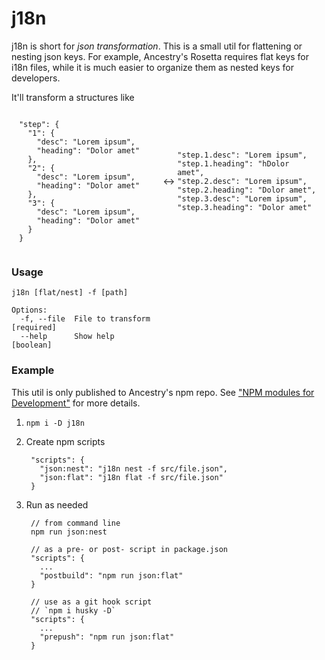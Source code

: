 # j18n

j18n is short for *json transformation*. This is a small util for flattening or nesting json keys. For example, Ancestry's Rosetta requires flat keys for i18n files, while it is much easier to organize them as nested keys for developers.

It'll transform a structures like

<style>
.example-tbl {
  display: flex;
  align-items: center;
  justify-content: center;
}
.example-tbl pre {
  width: 45%;
  max-width: 270px;
}
</style>
<div class="example-tbl">

    "step": {
      "1": {
        "desc": "Lorem ipsum",
        "heading": "Dolor amet"
      },
      "2": {
        "desc": "Lorem ipsum",
        "heading": "Dolor amet"
      },
      "3": {
        "desc": "Lorem ipsum",
        "heading": "Dolor amet"
      }
    }

<span>&nbsp;↔&nbsp;</span>

    "step.1.desc": "Lorem ipsum",
    "step.1.heading": "hDolor amet",
    "step.2.desc": "Lorem ipsum",
    "step.2.heading": "Dolor amet",
    "step.3.desc": "Lorem ipsum",
    "step.3.heading": "Dolor amet"

</div>

### Usage

    j18n [flat/nest] -f [path]

    Options:
      -f, --file  File to transform                                       [required]
      --help      Show help                                                [boolean]

### Example

This util is only published to Ancestry's npm repo. See ["NPM modules for Development"](https://confluence.mfsbe.com/display/NODE/2015/03/11/Migration+of+Npm+Modules+to+Artifactory#MigrationofNpmModulestoArtifactory-Development) for more details.

1. `npm i -D j18n`
2. Create npm scripts

        "scripts": {
          "json:nest": "j18n nest -f src/file.json",
          "json:flat": "j18n flat -f src/file.json"
        }

3. Run as needed

        // from command line
        npm run json:nest

        // as a pre- or post- script in package.json
        "scripts": {
          ...
          "postbuild": "npm run json:flat"
        }

        // use as a git hook script
        // `npm i husky -D`
        "scripts": {
          ...
          "prepush": "npm run json:flat"
        }